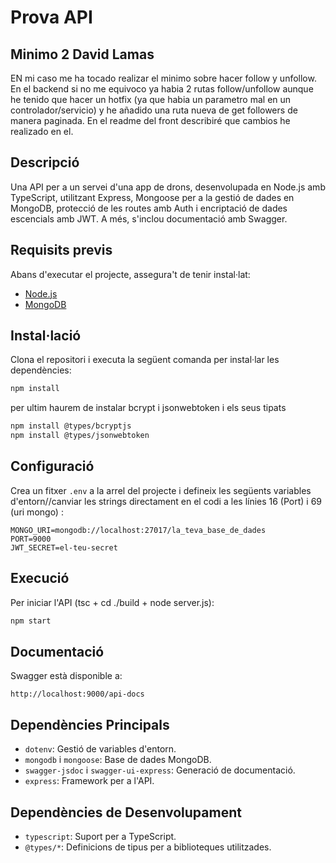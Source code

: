 # Prova API

## Minimo 2 David Lamas
EN mi caso me ha tocado realizar el minimo sobre hacer follow y unfollow. En el backend si no me equivoco ya habia 2 rutas follow/unfollow aunque he tenido que hacer un hotfix (ya que habia un parametro mal en un controlador/servicio) y he añadido una ruta nueva de get followers de manera paginada. En el readme del front describiré que cambios he realizado en el. 



## Descripció
Una API per a un servei d'una app de drons, desenvolupada en Node.js amb TypeScript, utilitzant Express, Mongoose per a la gestió de dades en MongoDB, protecció de les routes amb Auth i encriptació de dades escencials amb JWT. A més, s'inclou documentació amb Swagger.

## Requisits previs
Abans d'executar el projecte, assegura't de tenir instal·lat:
- [Node.js](https://nodejs.org/)
- [MongoDB](https://www.mongodb.com/)

## Instal·lació
Clona el repositori i executa la següent comanda per instal·lar les dependències:

```sh
npm install
```
per ultim haurem de instalar bcrypt i jsonwebtoken i els seus tipats
```sh
npm install @types/bcryptjs 
npm install @types/jsonwebtoken
```

## Configuració
Crea un fitxer `.env` a la arrel del projecte i defineix les següents variables d'entorn//canviar les strings directament en el codi a les línies 16 (Port) i 69 (uri mongo) :
```env
MONGO_URI=mongodb://localhost:27017/la_teva_base_de_dades
PORT=9000
JWT_SECRET=el-teu-secret
```

## Execució
Per iniciar l'API (tsc + cd ./build + node server.js):

```sh
npm start
```

## Documentació
Swagger està disponible a:
```
http://localhost:9000/api-docs
```

## Dependències Principals
- `dotenv`: Gestió de variables d'entorn.
- `mongodb` i `mongoose`: Base de dades MongoDB.
- `swagger-jsdoc` i `swagger-ui-express`: Generació de documentació.
- `express`: Framework per a l'API.

## Dependències de Desenvolupament
- `typescript`: Suport per a TypeScript.
- `@types/*`: Definicions de tipus per a biblioteques utilitzades.
